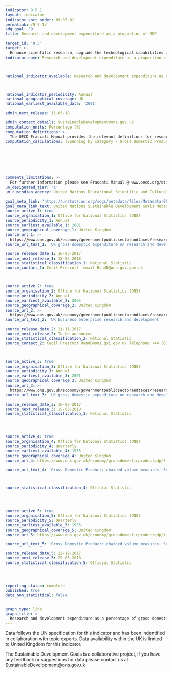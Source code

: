 ```yaml
---
indicator: 9.5.1
layout: indicator
indicator_sort_order: 09-05-01
permalink: /9-5-1/
sdg_goal: '9'
title: Research and development expenditure as a proportion of GDP

target_id: '9.5'
target: >-
  Enhance scientific research, upgrade the technological capabilities of industrial sectors in all countries, in particular developing countries, including, by 2030, encouraging innovation and substantially increasing the number of research and development workers per 1 million people and public and private research and development spending
indicator_name: Research and development expenditure as a proportion of GDP



national_indicator_available: Research and development expenditure as a proportion of GDP



national_indicator_periodicity: Annual
national_geographical_coverage: UK
national_earliest_available_data: '2001'

admin_next_release: 15-03-18

admin_contact_details: SustainableDevelopment@ons.gov.uk
computation_units: Percentage (%)
computation_definitions: >-
  The OECD Frascati Manual provides the relevant definitions for research and experimental development, gross domestic expenditure on R&D and researchers. Research and experimental development (R&D) comprise creative work undertaken on a systematic basis in order to increase the stock of knowledge, including knowledge of man, culture and society, and the use of this stock of knowledge to devise new applications. Intramural expenditures are all expenditures for R&D performed within a statistical unit or sector of the economy during a specific period, whatever the source of funds. Researchers are professionals engaged in the conception or creation of new knowledge, products, processes, methods and systems and also in the management of the projects concerned. GDP at chained volume measure is a series of GDP statistics adjusted for the effect of inflation to give a measure of 'real GDP'. Chained volume GDP statistics are calculated by measuring output using the price level of the preceding year and then linking the statistics to give a reflection of actual output changes and excluding any monetary (inflationary) change.
computation_calculations: (Spending by category / Gross Domestic Product) * 100







comments_limitations: >-
  For further information please see Frascati Manual @ www.oecd.org/sti/frascatimanua
un_designated_tier: '1'
un_custodian_agency: United Nations Educational Scientific and Cultural Organization (UNESCO)

goal_meta_link: 'https://unstats.un.org/sdgs/metadata/files/Metadata-09-05-01.pdf'
goal_meta_link_text: United Nations Sustainable Development Goals Metadata (PDF 382 KB)
source_active_1: true
source_organisation_1: Office for National Statistics (ONS)
source_periodicity_1: Annual
source_earliest_available_1: 2001
source_geographical_coverage_1: United Kingdom
source_url_1: >-
  https://www.ons.gov.uk/economy/governmentpublicsectorandtaxes/researchanddevelopmentexpenditure/datasets/ukgrossdomesticexpenditureonresearchanddevelopment
source_url_text_1: 'UK gross domestic expenditure on research and development dataset'

source_release_date_1: 16-03-2017
source_next_release_1: 15-03-2018
source_statistical_classification_1: National Statistic
source_contact_1: Cecil Prescott  email RandD@ons.gsi.gov.uk



source_active_2: true
source_organisation_2: Office for National Statistics (ONS)
source_periodicity_2: Annual
source_earliest_available_2: 2005
source_geographical_coverage_2: United Kingdom
source_url_2: >-
  https://www.ons.gov.uk/economy/governmentpublicsectorandtaxes/researchanddevelopmentexpenditure/datasets/ukbusinessenterpriseresearchanddevelopment
source_url_text_2: 'UK business enterprise research and development'

source_release_date_2: 21-11-2017
source_next_release_2: To be announced
source_statistical_classification_2: National Statistic
source_contact_2: Cecil Prescott RandD@ons.gsi.gov.uk Telephone +44 (0)1633 456767



source_active_3: true
source_organisation_3: Office for National Statistics (ONS)
source_periodicity_3: Annual
source_earliest_available_3: 2001
source_geographical_coverage_3: United Kingdom
source_url_3: >-
  https://www.ons.gov.uk/economy/governmentpublicsectorandtaxes/researchanddevelopmentexpenditure/datasets/ukgrossdomesticexpenditureonresearchanddevelopmentregionaltables
source_url_text_3: 'UK gross domestic expenditure on research and development regional dataset'

source_release_date_3: 16-03-2017
source_next_release_3: 15-03-2018
source_statistical_classification_3: National Statistic




source_active_4: true
source_organisation_4: Office for National Statistics (ONS)
source_periodicity_4: Quarterly
source_earliest_available_4: 1955
source_geographical_coverage_4: United Kingdom
source_url_4: https://www.ons.gov.uk/economy/grossdomesticproductgdp/timeseries/abmi/qna

source_url_text_4: 'Gross Domestic Product: chained volume measures: Seasonally adjusted £m'



source_statistical_classification_4: Official Statistic 




source_active_5: true
source_organisation_5: Office for National Statistics (ONS)
source_periodicity_5: Quarterly
source_earliest_available_5: 1955
source_geographical_coverage_5: United Kingdom
source_url_5: https://www.ons.gov.uk/economy/grossdomesticproductgdp/timeseries/abmi/qna

source_url_text_5: 'Gross Domestic Product: chained volume measures: Seasonally adjusted £m'

source_release_date_5: 22-12-2017
source_next_release_5: 29-03-2018
source_statistical_classification_5: Official Statistic 




reporting_status: complete
published: true
data_non_statistical: false


graph_type: line
graph_title: >-
  Research and development expenditure as a percentage of gross domestic product (GDP)
---
```

Data follows the UN specification for this indicator and has been indentified in collaboration with topic experts. Data availability within the UK is limited to United Kingdom for this indicator.
  
The Sustainable Development Goals is a collaborative project, if you have any feedback or suggestions for data please contact us at <SustainableDevelopment@ons.gov.uk>



